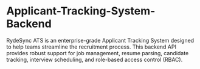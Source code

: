 # Applicant-Tracking-System-Backend
RydeSync ATS is an enterprise-grade Applicant Tracking System designed to help teams streamline the recruitment process. This backend API provides robust support for job management, resume parsing, candidate tracking, interview scheduling, and role-based access control (RBAC).
